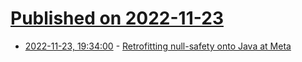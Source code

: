 # [Published on 2022-11-23](index.md)

* [2022-11-23, 19:34:00](https://lobste.rs/s/bfaomo/retrofitting_null_safety_onto_java_at) - [Retrofitting null-safety onto Java at Meta](https://engineering.fb.com/2022/11/22/developer-tools/meta-java-nullsafe/)
